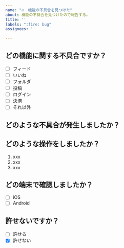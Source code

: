 ```yaml
---
name: "🔥　機能の不具合を見つけた"
about: 機能の不具合を見つけたので報告する。
title: ''
labels: ":fire: bug"
assignees: ''

---
```


## どの機能に関する不具合ですか？

- [ ] フィード
- [ ] いいね
- [ ] フォルダ
- [ ] 投稿
- [ ] ログイン
- [ ] 決済
- [ ] それ以外

## どのような不具合が発生しましたか？

<!-- 例: Twitterでログインすることができない -->

## どのような操作をしましたか？

<!-- わかる範囲で！ -->

1. xxx
1. xxx
1. xxx

## どの端末で確認しましたか？

- [ ] iOS
- [ ] Android

## 許せないですか？

- [ ] 許せる
- [x] 許せない